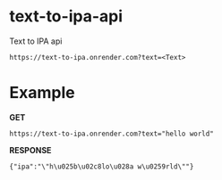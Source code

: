 # text-to-ipa-api
Text to IPA api

```
https://text-to-ipa.onrender.com?text=<Text>
```
# Example

**GET**
```
https://text-to-ipa.onrender.com?text="hello world"
```

**RESPONSE**
```
{"ipa":"\"h\u025b\u02c8lo\u028a w\u0259rld\""}
```
